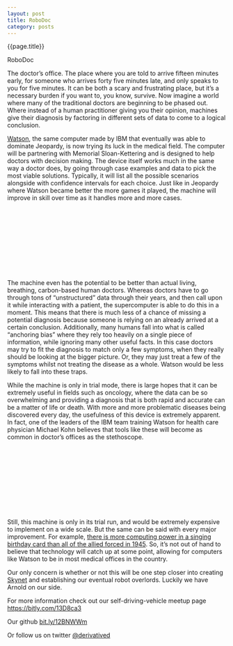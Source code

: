 ```yaml
---
layout: post
title: RoboDoc
category: posts
---
```

{{page.title}} 

RoboDoc

The doctor’s office. The place where you are told to arrive fifteen minutes early, for someone who arrives forty five minutes late, and only speaks to you for five minutes. It can be both a scary and frustrating place, but it’s a necessary burden if you want to, you know, survive. Now imagine a world where many of the traditional doctors are beginning to be phased out. Where instead of a human practitioner giving you their opinion, machines give their diagnosis by factoring in different sets of data to come to a logical conclusion.

<a href="http://bit.ly/Xnpneg">Watson</a>, the same computer made by IBM that eventually was able to dominate Jeopardy, is now trying its luck in the medical field.  The computer will be partnering with Memorial Sloan-Kettering and is designed to help doctors with decision making. The device itself works much in the same way a doctor does, by going through case examples and data to pick the most viable solutions. Typically, it will list all the possible scenarios alongside with confidence intervals for each choice. Just like in Jeopardy where Watson became better the more games it played, the machine will improve in skill over time as it handles more and more cases.

<p align="center"><iframe width="http://www.youtube.com/watch?v=WFR3lOm_xhE" frameborder="0" allowfullscreen></iframe></p>

The machine even has the potential to be better than actual living, breathing, carbon-based human doctors. Whereas doctors have to go through tons of “unstructured” data through their years, and then call upon it while interacting with a patient, the supercomputer is able to do this in a moment. This means that there is much less of a chance of missing a potential diagnosis because someone is relying on an already arrived at a certain conclusion. Additionally, many humans fall into what is called “anchoring bias” where they rely too heavily on a single piece of information, while ignoring many other useful facts. In this case doctors may try to fit the diagnosis to match only a few symptoms, when they really should be looking at the bigger picture. Or, they may just treat a few of the symptoms whilst not treating the disease as a whole. Watson would be less likely to fall into these traps.

While the machine is only in trial mode, there is large hopes that it can be extremely useful in fields such as oncology, where the data can be so overwhelming and providing a diagnosis that is both rapid and accurate can be a matter of life or death. With more and more problematic diseases being discovered every day, the usefulness of this device is extremely apparent. In fact, one of the leaders of the IBM team training Watson for health care physician Michael Kohn believes that tools like these will become as common in doctor’s offices as the stethoscope. 

<p align="center"><iframe width="http://www.youtube.com/watch?feature=player_embedded&v=8lGJ0h_jAp8#!" frameborder="0" allowfullscreen></iframe></p>

Still, this machine is only in its trial run, and would be extremely expensive to implement on a wide scale. But the same can be said with every major improvement. For example, <a href="http://bit.ly/15IUaHG">there is more computing power in a singing birthday card than all of the allied forced in 1945</a>. So, it’s not out of hand to believe that technology will catch up at some point, allowing for computers like Watson to be in most medical offices in the country. 

Our only concern is whether or not this will be one step closer into creating <a href="http://bit.ly/18DKsrE">Skynet</a> and establishing our eventual robot overlords. Luckily we have Arnold on our side.


For more information check out our self-driving-vehicle meetup page <a href="https://bitly.com/13D8ca3">https://bitly.com/13D8ca3</a>

Our github <a href="bit.ly/12BNWWm">bit.ly/12BNWWm</a>

Or follow us on twitter <a href="https://twitter.com/DerivativeD">@derivatived</a>
